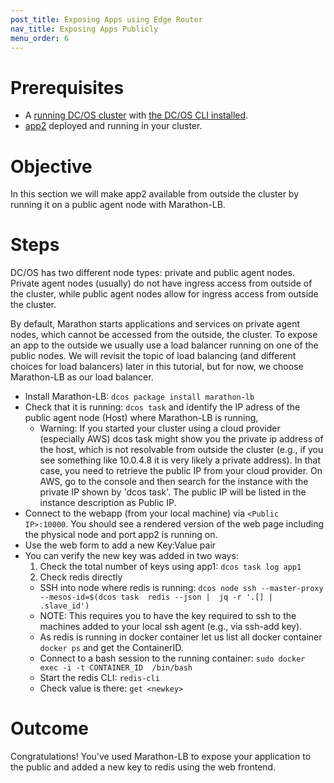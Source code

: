 ```yaml
---
post_title: Exposing Apps using Edge Router
nav_title: Exposing Apps Publicly
menu_order: 6
---
```


# Prerequisites
* A [running DC/OS cluster](/docs/1.8/usage/tutorials/dcos-101/cli/) with [the DC/OS CLI installed](/docs/1.8/usage/tutorials/dcos-101/cli/).
* [app2](/docs/1.8/usage/tutorials/dcos-101/app2/) deployed and running in your cluster.

# Objective
In this section we will make app2 available from outside the cluster by running it on a public agent node with Marathon-LB.


# Steps
DC/OS has two different node types: private and public agent nodes. Private agent nodes (usually) do not have ingress access from outside of the cluster, while public agent nodes allow for ingress access from outside the cluster.

By default, Marathon starts applications and services on private agent nodes, which cannot be accessed from the outside, the cluster. To expose an app to the outside we usually use a load balancer running on one of the public nodes. We will revisit the topic of load balancing (and different choices for load balancers) later in this tutorial, but for now, we choose Marathon-LB as our load balancer.

  * Install Marathon-LB: `dcos package install marathon-lb`
  * Check that it is running: `dcos task` and identify the IP adress of the public agent node (Host) where Marathon-LB is running,
    * Warning: If you started your cluster using a cloud provider (especially AWS) dcos task might show you the private ip address of the host, which is not resolvable from outside the cluster (e.g., if you see something like 10.0.4.8 it is very likely a private address).
    In that case, you need to retrieve the public IP from your cloud provider. On AWS, go to the console and then search for the instance with the private IP shown by 'dcos task'. The public IP will be listed in the instance description as Public IP.
  * Connect to the webapp (from your local machine) via `<Public IP>:10000`. You should see a rendered version of the web page including the physical node and port app2 is running on.
  * Use the web form to add a new Key:Value pair
  * You can verify the new key was added in two ways:
    1. Check the total number of keys using app1: `dcos task log app1`
    2. Check redis directly
      * SSH into node where redis is running: `dcos node ssh --master-proxy --mesos-id=$(dcos task  redis --json |  jq -r '.[] | .slave_id')`
       * NOTE: This requires you to have the key required to ssh to the machines added to your local ssh agent (e.g., via ssh-add key).
       * As redis is running in docker container let us list all docker container `docker ps` and get the ContainerID.
       * Connect to a bash session to the running container: `sudo docker exec -i -t CONTAINER_ID  /bin/bash`
       * Start the redis CLI: `redis-cli`
       * Check value is there: `get <newkey>`

# Outcome
Congratulations! You've used Marathon-LB to expose your application to the public and added a new key to redis using the web frontend.
